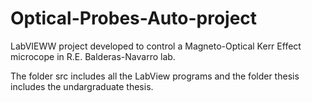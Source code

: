 # Optical-Probes-Auto-project
LabVIEWW project developed to control  a Magneto-Optical Kerr Effect microcope in R.E. Balderas-Navarro lab.

The folder src includes all  the LabView programs and the folder thesis includes the undargraduate thesis.
